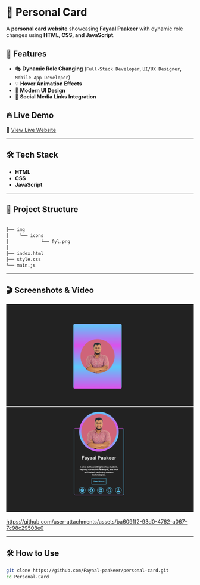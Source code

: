 # 🌟 Personal Card

A **personal card website** showcasing **Fayaal Paakeer** with dynamic role changes using **HTML, CSS, and JavaScript**.

## 🚀 Features
- 🎭 **Dynamic Role Changing** (`Full-Stack Developer`, `UI/UX Designer`, `Mobile App Developer`)
- 💡 **Hover Animation Effects**
- 🎨 **Modern UI Design**
- 🔗 **Social Media Links Integration**

## 🔥 Live Demo
🔗 [View Live Website](https://fayaal-paakeer.github.io/personal-card/)

---

## 🛠️ Tech Stack
- **HTML**
- **CSS**
- **JavaScript**

---

## 📂 Project Structure
```

├── img
│    └── icons
│            └── fyl.png
│  
├── index.html
├── style.css
└── main.js
```


---

## 🎬 Screenshots & Video
![IMAGE 01](https://github.com/Fayaal-Paakeer/personal-card/blob/d3000552f3a89005c5867d52ceb790a132023101/S1.png)
![IMAGE 02](https://github.com/Fayaal-Paakeer/personal-card/blob/d3000552f3a89005c5867d52ceb790a132023101/S2.png)

https://github.com/user-attachments/assets/ba6091f2-93d0-4762-a067-7c98c29508e0

---

## 🛠️ How to Use
```sh
git clone https://github.com/Fayaal-paakeer/personal-card.git
cd Personal-Card

